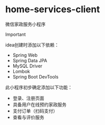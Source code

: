 # home-services-client

微信家政服务小程序




> [!IMPORTANT]
>
> idea创建时添加以下依赖：
>
> - Spring Web
> - Spring Data JPA
> - MySQL Driver
> - Lombok
> - Spring Boot DevTools



此小程序初步确定添加以下功能：

- 登录、注册页面
- 具备用户在线预约家政服务
- 支付订单（扫码支付）
- 查看与评价服务

